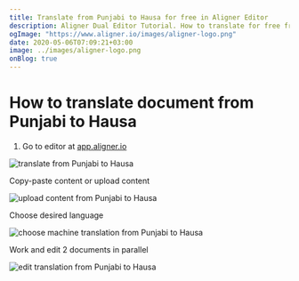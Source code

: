 ```yaml
---
title: Translate from Punjabi to Hausa for free in Aligner Editor
description: Aligner Dual Editor Tutorial. How to translate for free from Punjabi to Hausa. Aligner is multilingual document management platform. 
ogImage: "https://www.aligner.io/images/aligner-logo.png"
date: 2020-05-06T07:09:21+03:00
image: ../images/aligner-logo.png
onBlog: true
---
```


# How to translate document from Punjabi to Hausa

1. Go to editor at [app.aligner.io](https://app.aligner.io "Aligner App web page")

![translate from Punjabi to Hausa](../aligner-blank-editor.png "translate from Punjabi to Hausa")

Copy-paste content or upload content

![upload content from Punjabi to Hausa](../aligner-uploaded-document.png "upload content from Punjabi to Hausa")

Choose desired language

![choose machine translation from Punjabi to Hausa](../aligner-language-dropdown.png "choose machine translation from Punjabi to Hausa")

Work and edit 2 documents in parallel

![edit translation from Punjabi to Hausa](../aligner-double-sitded-editor.png "edit translation from Punjabi to Hausa")

